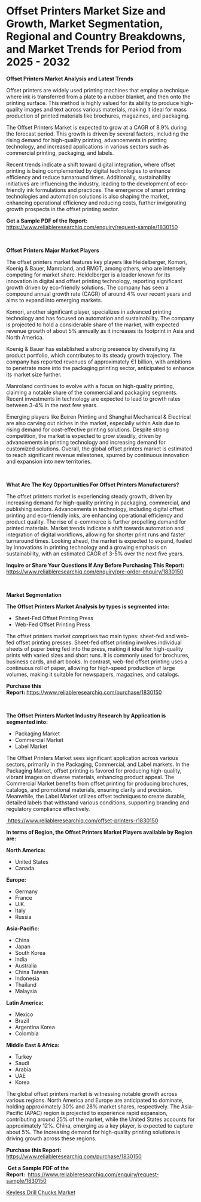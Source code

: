 <p><h1>Offset Printers Market Size and Growth, Market Segmentation, Regional and Country Breakdowns, and Market Trends for Period from 2025 -  2032</h1></p><p><strong>Offset Printers Market Analysis and Latest Trends</strong></p>
<p><p>Offset printers are widely used printing machines that employ a technique where ink is transferred from a plate to a rubber blanket, and then onto the printing surface. This method is highly valued for its ability to produce high-quality images and text across various materials, making it ideal for mass production of printed materials like brochures, magazines, and packaging.</p><p>The Offset Printers Market is expected to grow at a CAGR of 8.9% during the forecast period. This growth is driven by several factors, including the rising demand for high-quality printing, advancements in printing technology, and increased applications in various sectors such as commercial printing, packaging, and labels. </p><p>Recent trends indicate a shift toward digital integration, where offset printing is being complemented by digital technologies to enhance efficiency and reduce turnaround times. Additionally, sustainability initiatives are influencing the industry, leading to the development of eco-friendly ink formulations and practices. The emergence of smart printing technologies and automation solutions is also shaping the market, enhancing operational efficiency and reducing costs, further invigorating growth prospects in the offset printing sector.</p></p>
<p><strong>Get a Sample PDF of the Report:&nbsp;</strong> <a href="https://www.reliableresearchiq.com/enquiry/request-sample/1830150?utm_campaign=2580&utm_medium=2&utm_source=Github&utm_content=ia&utm_term=11042025&utm_id=offset-printers">https://www.reliableresearchiq.com/enquiry/request-sample/1830150</a></p>
<p>&nbsp;</p>
<p><strong>Offset Printers Major Market Players</strong></p>
<p><p>The offset printers market features key players like Heidelberger, Komori, Koenig & Bauer, Manroland, and RMGT, among others, who are intensely competing for market share. Heidelberger is a leader known for its innovation in digital and offset printing technology, reporting significant growth driven by eco-friendly solutions. The company has seen a compound annual growth rate (CAGR) of around 4% over recent years and aims to expand into emerging markets.</p><p>Komori, another significant player, specializes in advanced printing technology and has focused on automation and sustainability. The company is projected to hold a considerable share of the market, with expected revenue growth of about 5% annually as it increases its footprint in Asia and North America.</p><p>Koenig & Bauer has established a strong presence by diversifying its product portfolio, which contributes to its steady growth trajectory. The company has reported revenues of approximately €1 billion, with ambitions to penetrate more into the packaging printing sector, anticipated to enhance its market size further.</p><p>Manroland continues to evolve with a focus on high-quality printing, claiming a notable share of the commercial and packaging segments. Recent investments in technology are expected to lead to growth rates between 3-4% in the next few years. </p><p>Emerging players like Beiren Printing and Shanghai Mechanical & Electrical are also carving out niches in the market, especially within Asia due to rising demand for cost-effective printing solutions. Despite strong competition, the market is expected to grow steadily, driven by advancements in printing technology and increasing demand for customized solutions. Overall, the global offset printers market is estimated to reach significant revenue milestones, spurred by continuous innovation and expansion into new territories.</p></p>
<p>&nbsp;</p>
<p><strong>What Are The Key Opportunities For Offset Printers Manufacturers?</strong></p>
<p><p>The offset printers market is experiencing steady growth, driven by increasing demand for high-quality printing in packaging, commercial, and publishing sectors. Advancements in technology, including digital offset printing and eco-friendly inks, are enhancing operational efficiency and product quality. The rise of e-commerce is further propelling demand for printed materials. Market trends indicate a shift towards automation and integration of digital workflows, allowing for shorter print runs and faster turnaround times. Looking ahead, the market is expected to expand, fueled by innovations in printing technology and a growing emphasis on sustainability, with an estimated CAGR of 3-5% over the next five years.</p></p>
<p><strong>Inquire or Share Your Questions If Any Before Purchasing This Report:</strong> <a href="https://www.reliableresearchiq.com/enquiry/pre-order-enquiry/1830150?utm_campaign=2580&utm_medium=2&utm_source=Github&utm_content=ia&utm_term=11042025&utm_id=offset-printers">https://www.reliableresearchiq.com/enquiry/pre-order-enquiry/1830150</a></p>
<p>&nbsp;</p>
<p><strong>Market Segmentation</strong></p>
<p><strong>The Offset Printers Market Analysis by types is segmented into:</strong></p>
<p><ul><li>Sheet-Fed Offset Printing Press</li><li>Web-Fed Offset Printing Press</li></ul></p>
<p><p>The offset printers market comprises two main types: sheet-fed and web-fed offset printing presses. Sheet-fed offset printing involves individual sheets of paper being fed into the press, making it ideal for high-quality prints with varied sizes and short runs. It is commonly used for brochures, business cards, and art books. In contrast, web-fed offset printing uses a continuous roll of paper, allowing for high-speed production of large volumes, making it suitable for newspapers, magazines, and catalogs.</p></p>
<p><strong>Purchase this Report:&nbsp;</strong><a href="https://www.reliableresearchiq.com/purchase/1830150?utm_campaign=2580&utm_medium=2&utm_source=Github&utm_content=ia&utm_term=11042025&utm_id=offset-printers">https://www.reliableresearchiq.com/purchase/1830150</a></p>
<p>&nbsp;</p>
<p><strong>The Offset Printers Market Industry Research by Application is segmented into:</strong></p>
<p><ul><li>Packaging Market</li><li>Commercial Market</li><li>Label Market</li></ul></p>
<p><p>The Offset Printers Market sees significant application across various sectors, primarily in the Packaging, Commercial, and Label markets. In the Packaging Market, offset printing is favored for producing high-quality, vibrant images on diverse materials, enhancing product appeal. The Commercial Market benefits from offset printing for producing brochures, catalogs, and promotional materials, ensuring clarity and precision. Meanwhile, the Label Market utilizes offset techniques to create durable, detailed labels that withstand various conditions, supporting branding and regulatory compliance effectively.</p></p>
<p><a href="https://www.reliableresearchiq.com/offset-printers-r1830150?utm_campaign=2580&utm_medium=2&utm_source=Github&utm_content=ia&utm_term=11042025&utm_id=offset-printers">&nbsp;https://www.reliableresearchiq.com/offset-printers-r1830150</a></p>
<p><strong>In terms of Region, the Offset Printers Market Players available by Region are:</strong></p>
<p>
    <p> <strong> North America: </strong>
        <ul>
            <li>United States</li>
            <li>Canada</li>
        </ul>
        </p> 
    <p> <strong> Europe: </strong>
        <ul>
            <li>Germany</li>
            <li>France</li>
            <li>U.K.</li>
            <li>Italy</li>
            <li>Russia</li>
        </ul>
        </p> 
    <p> <strong> Asia-Pacific: </strong>
        <ul>
            <li>China</li>
            <li>Japan</li>
            <li>South Korea</li>
            <li>India</li>
            <li>Australia</li>
            <li>China Taiwan</li>
            <li>Indonesia</li>
            <li>Thailand</li>
            <li>Malaysia</li>
        </ul>
        </p> 
    <p> <strong> Latin America: </strong>
        <ul>
            <li>Mexico</li>
            <li>Brazil</li>
            <li>Argentina Korea</li>
            <li>Colombia</li>
        </ul>
        </p> 
    <p> <strong> Middle East & Africa: </strong>
        <ul>
            <li>Turkey</li>
            <li>Saudi</li>
            <li>Arabia</li>
            <li>UAE</li>
            <li>Korea</li>
        </ul>
    </p>
    </p>
<p><p>The global offset printers market is witnessing notable growth across various regions. North America and Europe are anticipated to dominate, holding approximately 30% and 28% market shares, respectively. The Asia-Pacific (APAC) region is projected to experience rapid expansion, contributing around 25% of the market, while the United States accounts for approximately 12%. China, emerging as a key player, is expected to capture about 5%. The increasing demand for high-quality printing solutions is driving growth across these regions.</p></p>
<p><strong>Purchase this Report: </strong><a href="https://www.reliableresearchiq.com/purchase/1830150?utm_campaign=2580&utm_medium=2&utm_source=Github&utm_content=ia&utm_term=11042025&utm_id=offset-printers">https://www.reliableresearchiq.com/purchase/1830150</a></p>
<p>&nbsp;<strong>Get a Sample PDF of the Report:&nbsp;&nbsp;</strong><a href="https://www.reliableresearchiq.com/enquiry/request-sample/1830150?utm_campaign=2580&utm_medium=2&utm_source=Github&utm_content=ia&utm_term=11042025&utm_id=offset-printers">https://www.reliableresearchiq.com/enquiry/request-sample/1830150</a></p>
<p><strong></strong></p>
<p><p><a href="https://github.com/pezezlarue7h/Market-Research-Report-List-1/blob/main/keyless-drill-chucks-market.md?utm_campaign=2580&utm_medium=2&utm_source=Github&utm_content=ia&utm_term=11042025&utm_id=offset-printers">Keyless Drill Chucks Market</a></p></p>